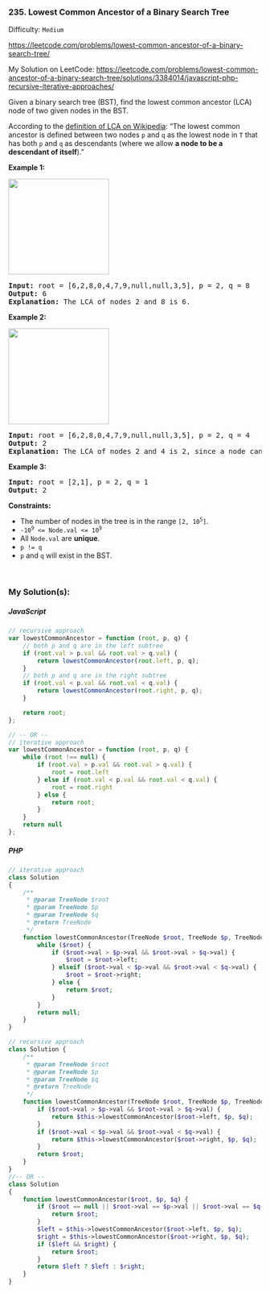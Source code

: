 ### 235. Lowest Common Ancestor of a Binary Search Tree

Difficulty: `Medium`

https://leetcode.com/problems/lowest-common-ancestor-of-a-binary-search-tree/

My Solution on LeetCode:
https://leetcode.com/problems/lowest-common-ancestor-of-a-binary-search-tree/solutions/3384014/javascript-php-recursive-iterative-approaches/



<p>Given a binary search tree (BST), find the lowest common ancestor (LCA) node of two given nodes in the BST.</p>

<p>According to the <a href="https://en.wikipedia.org/wiki/Lowest_common_ancestor" target="_blank">definition of LCA on Wikipedia</a>: “The lowest common ancestor is defined between two nodes <code>p</code> and <code>q</code> as the lowest node in <code>T</code> that has both <code>p</code> and <code>q</code> as descendants (where we allow <strong>a node to be a descendant of itself</strong>).”</p>

<p><strong class="example">Example 1:</strong></p>
<img alt="" src="https://assets.leetcode.com/uploads/2018/12/14/binarysearchtree_improved.png" style="width: 200px; height: 190px;">
<pre><strong>Input:</strong> root = [6,2,8,0,4,7,9,null,null,3,5], p = 2, q = 8
<strong>Output:</strong> 6
<strong>Explanation:</strong> The LCA of nodes 2 and 8 is 6.
</pre>

<p><strong class="example">Example 2:</strong></p>
<img alt="" src="https://assets.leetcode.com/uploads/2018/12/14/binarysearchtree_improved.png" style="width: 200px; height: 190px;">
<pre><strong>Input:</strong> root = [6,2,8,0,4,7,9,null,null,3,5], p = 2, q = 4
<strong>Output:</strong> 2
<strong>Explanation:</strong> The LCA of nodes 2 and 4 is 2, since a node can be a descendant of itself according to the LCA definition.
</pre>
<p><strong class="example">Example 3:</strong></p>
<pre><strong>Input:</strong> root = [2,1], p = 2, q = 1
<strong>Output:</strong> 2
</pre>
<p><strong>Constraints:</strong></p>
<ul>
	<li>The number of nodes in the tree is in the range <code>[2, 10<sup>5</sup>]</code>.</li>
	<li><code>-10<sup>9</sup> &lt;= Node.val &lt;= 10<sup>9</sup></code></li>
	<li>All <code>Node.val</code> are <strong>unique</strong>.</li>
	<li><code>p != q</code></li>
	<li><code>p</code> and <code>q</code> will exist in the BST.</li>
</ul>
<p>&nbsp;</p>

### My Solution(s):

##### JavaScript

```js
// recursive approach
var lowestCommonAncestor = function (root, p, q) {
    // both p and q are in the left subtree
    if (root.val > p.val && root.val > q.val) {
        return lowestCommonAncestor(root.left, p, q);
    }
    // both p and q are in the right subtree
    if (root.val < p.val && root.val < q.val) {
        return lowestCommonAncestor(root.right, p, q);
    }

    return root;
};

// -- OR --
// iterative approach
var lowestCommonAncestor = function (root, p, q) {
    while (root !== null) {
        if (root.val > p.val && root.val > q.val) {
            root = root.left
        } else if (root.val < p.val && root.val < q.val) {
            root = root.right
        } else {
            return root;
        }
    }
    return null
};
```

##### PHP

```php
// iterative approach
class Solution
{
    /**
     * @param TreeNode $root
     * @param TreeNode $p
     * @param TreeNode $q
     * @return TreeNode
     */
    function lowestCommonAncestor(TreeNode $root, TreeNode $p, TreeNode $q): ?TreeNode {
        while ($root) {
            if ($root->val > $p->val && $root->val > $q->val) {
                $root = $root->left;
            } elseif ($root->val < $p->val && $root->val < $q->val) {
                $root = $root->right;
            } else {
                return $root;
            }
        }
        return null;
    }
}

// recursive approach
class Solution {
    /**
     * @param TreeNode $root
     * @param TreeNode $p
     * @param TreeNode $q
     * @return TreeNode
     */
    function lowestCommonAncestor(TreeNode $root, TreeNode $p, TreeNode $q): ?TreeNode {
        if ($root->val > $p->val && $root->val > $q->val) {
            return $this->lowestCommonAncestor($root->left, $p, $q);
        }
        if ($root->val < $p->val && $root->val < $q->val) {
            return $this->lowestCommonAncestor($root->right, $p, $q);
        }
        return $root;
    }
}
//-- OR --
class Solution
{
    function lowestCommonAncestor($root, $p, $q) {
        if ($root == null || $root->val == $p->val || $root->val == $q->val) {
            return $root;
        }
        $left = $this->lowestCommonAncestor($root->left, $p, $q);
        $right = $this->lowestCommonAncestor($root->right, $p, $q);
        if ($left && $right) {
            return $root;
        }
        return $left ? $left : $right;
    }
}
```
